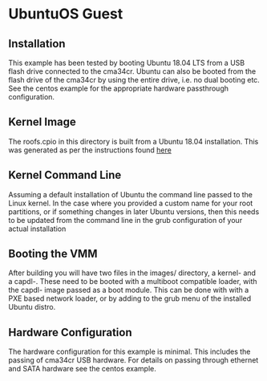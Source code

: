 <!--
  Copyright 2018, Data61
  Commonwealth Scientific and Industrial Research Organisation (CSIRO)
  ABN 41 687 119 230.

  This software may be distributed and modified according to the terms of
  the GNU General Public License version 2. Note that NO WARRANTY is provided.
  See "LICENSE_GPLv2.txt" for details.

  @TAG(DATA61_GPL)
-->

UbuntuOS Guest
============

Installation
------------

This example has been tested by booting Ubuntu 18.04 LTS from a USB flash drive connected to the
cma34cr. Ubuntu can also be booted from the flash drive of the cma34cr by using the entire drive,
i.e. no dual booting etc. See the centos example for the appropriate hardware passthrough configuration.

Kernel Image
------------

The roofs.cpio in this directory is built from a Ubuntu 18.04 installation. This was generated as per
the instructions found [here](https://docs.sel4.systems/CAmkESVM.html#booting-from-hard-drive)

Kernel Command Line
-------------------

Assuming a default installation of Ubuntu the command line passed to the Linux kernel.
In the case where you provided a custom name for your root partitions, or if
something changes in later Ubuntu versions, then this needs to be updated from the
command line in the grub configuration of your actual installation

Booting the VMM
--------------

After building you will have two files in the images/ directory, a kernel- and a capdl-.
These need to be booted with a multiboot compatible loader, with the capdl- image passed
as a boot module. This can be done with with a PXE based network loader, or by adding to
the grub menu of the installed Ubuntu distro.

Hardware Configuration
----------------------

The hardware configuration for this example is minimal. This includes the passing of
cma34cr USB hardware. For details on passing through ethernet and SATA hardware see the
centos example.
